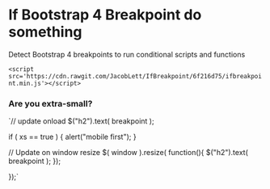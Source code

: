 # If Bootstrap 4 Breakpoint do something
Detect Bootstrap 4 breakpoints to run conditional scripts and functions

`<script src='https://cdn.rawgit.com/JacobLett/IfBreakpoint/6f216d75/ifbreakpoint.min.js'></script>`

### Are you extra-small?
`// update onload
$("h2").text( breakpoint ); 

  if ( xs == true ) { 
    alert("mobile first");
  }

  // Update on window resize
  $( window ).resize( function(){
    $("h2").text( breakpoint ); 
  }); 

});`
